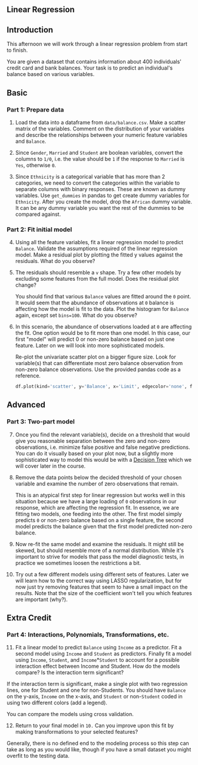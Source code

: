 ## Linear Regression

## Introduction

This afternoon we will work through a linear regression problem from start to finish. 

You are given a dataset that contains information about 400 individuals' credit card and bank balances.
Your task is to predict an individual's balance based on various variables.

## Basic

### Part 1: Prepare data
 
1. Load the data into a dataframe from `data/balance.csv`. Make a scatter matrix of the variables. Comment on
   the distribution of your variables and describe the relationships between your numeric feature variables 
   and `Balance`.

2. Since `Gender`, `Married` and `Student` are boolean variables, convert the columns to `1/0`, i.e. the value should be `1` if the response to `Married` is `Yes`, otherwise `0`. 
   
3. Since `Ethnicity` is a categorical variable that has more than 2 categories, we need to convert the categories within the variable to separate columns with binary responses. These are known as dummy variables. Use `get_dummies` in pandas to get create dummy variables for `Ethnicity`. After you create the model, drop the `African` dummy variable. It can be any dummy variable you want the rest of the dummies to be compared against.  

### Part 2: Fit initial model

4. Using all the feature variables, fit a linear regression model to predict `Balance`. Validate the assumptions required of the linear regression model. Make a residual plot by plotting the fitted y values against the residuals. What do you observe?

5. The residuals should resemble a `v` shape. Try a few other models by excluding some features from the full model. Does the residual plot change?

   You should find that various `Balance` values are fitted around the `0` point. It would seem that the abundance of observations at `0` balance is affecting how the model is fit to the data. Plot the histogram for `Balance` again, except set `bins=100`. What do you observe?

6. In this scenario, the abundance of observations loaded at `0` are affecting the fit.  One option would be to fit more than one model.  In this case, our first "model" will predict 0 or non-zero balance based on just one feature. Later on we will look into more sophisticated models.  
    
   Re-plot the univariate scatter plot on a bigger figure size. Look for variable(s) that can differentiate most zero balance observation from non-zero balance observations. Use the provided pandas code as a reference.
   
   ```python
   df.plot(kind='scatter', y='Balance', x='Limit', edgecolor='none', figsize=(12, 5))
   ```

## Advanced

### Part 3: Two-part model
7. Once you find the relevant variable(s), decide on a threshold that would give you reasonable separation between the zero and non-zero observations, i.e. minimize false positive and false negative predictions. You can do it visually based on your plot now, but a slightly more sophisticated way to model this would be with a [Decision Tree](http://scikit-learn.org/stable/modules/generated/sklearn.tree.DecisionTreeRegressor.html#sklearn.tree.DecisionTreeRegressor) which we will cover later in the course.  
   
8. Remove the data points below the decided threshold of your chosen variable and examine the number of zero observations that remain.  

   This is an atypical first step for linear regression but works well in this situation because we have a large loading of `0` observations in our response, which are affecting the regression fit.  In essence, we are fitting two models, one feeding into the other.  The first model simply predicts `0` or non-zero balance based on a single feature, the second model predicts the balance given that the first model predicted non-zero balance.  
   
9. Now re-fit the same model and examine the residuals. It might still be skewed, but should resemble more of a normal distribution.  While it's important to strive for models that pass the model diagnostic tests, in practice we sometimes loosen the restrictions a bit.  
   
10. Try out a few different models using different sets of features.  Later we will learn how to the correct way using LASSO regularization, but for now just try removing features that seem to have a small impact on the results. Note that the size of the coefficient won't tell you which features are important (why?).
 
## Extra Credit

### Part 4: Interactions, Polynomials, Transformations, etc.

11. Fit a linear model to predict `Balance` using `Income` as a predictor.  Fit a second model using `Income` and `Student` as predictors.  Finally fit a model using `Income`, `Student`, and `Income`*`Student` to account for a possible interaction    effect between Income and Student.  How do the models compare?  Is the interaction term significant?  

If the interaction term is significant, make a single plot with two regression lines, one for Student and one for non-Students.  You should have `Balance` on the y-axis, `Income` on the x-axis, and `Student` or non-`Student` coded in using two different colors (add a legend). 

You can compare the models using cross validation.
   
12. Return to your final model in  `10.`  Can you improve upon this fit by making transformations to your selected features?  

Generally, there is no defined end to the modeling process so this step can take as long as you would like, though if you have a small dataset you might overfit to the testing data.

